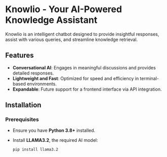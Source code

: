 # Knowlio - Your AI-Powered Knowledge Assistant  

Knowlio is an intelligent chatbot designed to provide insightful responses, assist with various queries, and streamline knowledge retrieval.  

## Features  

- **Conversational AI**: Engages in meaningful discussions and provides detailed responses.  
- **Lightweight and Fast**: Optimized for speed and efficiency in terminal-based environments.  
- **Expandable**: Future support for a frontend interface via API integration.  

## Installation  

### Prerequisites  
- Ensure you have **Python 3.8+** installed.  
- Install **LLAMA3.2**, the required AI model:  

  ```bash
  pip install llama3.2
